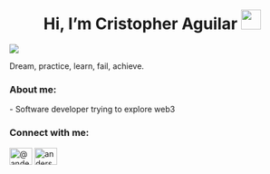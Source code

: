  <h1 align="Center"><b> Hi, I’m Cristopher Aguilar</b> 
  <img src="https://media.giphy.com/media/hvRJCLFzcasrR4ia7z/giphy.gif" width="35">
 </h1>    







<img align="Center" src="https://media2.giphy.com/media/v1.Y2lkPTc5MGI3NjExeHgzYXN3cjFkbDNzcXJuM2plamd2eHVyNTBqcGM2NzVveWRsd3lleiZlcD12MV9pbnRlcm5hbF9naWZfYnlfaWQmY3Q9Zw/YnQWBOGVavTFK/giphy.webp">



<p>Dream, practice, learn, fail, achieve.</p>


<!--Breve descripcion-->
<h3 align="left">About me:</h3>
-  Software developer trying to explore web3
<!--Contacto-->
<h3 align="left">Connect with me:</h3>
<p align="left">
<a href="https://x.com/AguilarJank" target="blank"><img align="center" src="https://raw.githubusercontent.com/rahuldkjain/github-profile-readme-generator/master/src/images/icons/Social/twitter.svg" alt="@andermendoza" height="30" width="40" /></a>
<a href="https://www.instagram.com/cristoppher__/" target="blank"><img align="center" src="https://raw.githubusercontent.com/rahuldkjain/github-profile-readme-generator/master/src/images/icons/Social/instagram.svg" alt="anderson_mend53" height="30" width="40" /></a>
</p>
